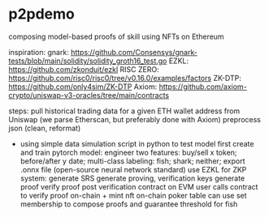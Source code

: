 # p2pdemo
composing model-based proofs of skill using NFTs on Ethereum

inspiration:
gnark: https://github.com/Consensys/gnark-tests/blob/main/solidity/solidity_groth16_test.go
EZKL: https://github.com/zkonduit/ezkl
RISC ZERO: https://github.com/risc0/risc0/tree/v0.16.0/examples/factors
ZK-DTP: https://github.com/only4sim/ZK-DTP
Axiom: https://github.com/axiom-crypto/uniswap-v3-oracles/tree/main/contracts

steps: 
pull historical trading data for a given ETH wallet address from Uniswap
(we parse Etherscan, but preferably done with Axiom)
preprocess json (clean, reformat)
* using simple data simulation script in python to test model first
create and train pytorch model:
engineer two features: buy/sell x token; before/after y date;
multi-class labeling: fish; shark; neither;
export .onnx file (open-source neural network standard)
use EZKL for ZKP system:
generate SRS
generate proving, verification keys
generate proof
verify proof
post verification contract on EVM
user calls contract to verify proof on-chain + mint nft
on-chain poker table can use set membership to compose proofs and guarantee threshold for fish
